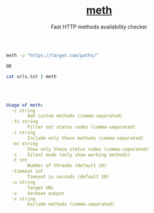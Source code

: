 <h1 align="center">
  <a href="https://github.com/1hehaq/hacks/tree/main/meth">meth</a>
</h1>

<p align="center">Fast HTTP methods availability checker</p>

<br>
<br>

```bash
meth -u "https://target.com/paths/"
```
`OR`
```bash
cat urls.txt | meth
```

<br>
<br>

```yaml
Usage of meth:
  -c string
        Add custom methods (comma-separated)
  -fc string
        Filter out status codes (comma-separated)
  -i string
        Include only these methods (comma-separated)
  -mc string
        Show only these status codes (comma-separated)
  -s    Silent mode (only show working methods)
  -t int
        Number of threads (default 10)
  -timeout int
        Timeout in seconds (default 10)
  -u string
        Target URL
  -v    Verbose output
  -x string
        Exclude methods (comma-separated)
```
